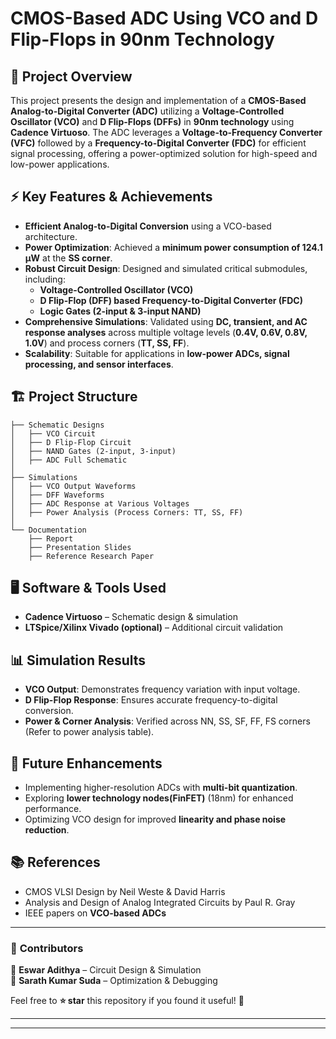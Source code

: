 # **CMOS-Based ADC Using VCO and D Flip-Flops in 90nm Technology**  

## 📌 **Project Overview**  
This project presents the design and implementation of a **CMOS-Based Analog-to-Digital Converter (ADC)** utilizing a **Voltage-Controlled Oscillator (VCO)** and **D Flip-Flops (DFFs)** in **90nm technology** using **Cadence Virtuoso**. The ADC leverages a **Voltage-to-Frequency Converter (VFC)** followed by a **Frequency-to-Digital Converter (FDC)** for efficient signal processing, offering a power-optimized solution for high-speed and low-power applications.  

## ⚡ **Key Features & Achievements**  
- **Efficient Analog-to-Digital Conversion** using a VCO-based architecture.  
- **Power Optimization**: Achieved a **minimum power consumption of 124.1 µW** at the **SS corner**.  
- **Robust Circuit Design**: Designed and simulated critical submodules, including:  
  - **Voltage-Controlled Oscillator (VCO)**  
  - **D Flip-Flop (DFF) based Frequency-to-Digital Converter (FDC)**  
  - **Logic Gates (2-input & 3-input NAND)**  
- **Comprehensive Simulations**: Validated using **DC, transient, and AC response analyses** across multiple voltage levels (**0.4V, 0.6V, 0.8V, 1.0V**) and process corners (**TT, SS, FF**).  
- **Scalability**: Suitable for applications in **low-power ADCs, signal processing, and sensor interfaces**.  

## 🏗 **Project Structure**  
```plaintext
├── Schematic Designs  
│   ├── VCO Circuit  
│   ├── D Flip-Flop Circuit  
│   ├── NAND Gates (2-input, 3-input)  
│   ├── ADC Full Schematic  
│
├── Simulations  
│   ├── VCO Output Waveforms  
│   ├── DFF Waveforms  
│   ├── ADC Response at Various Voltages  
│   ├── Power Analysis (Process Corners: TT, SS, FF)  
│
└── Documentation  
    ├── Report  
    ├── Presentation Slides  
    ├── Reference Research Paper   
```  

## 🖥 **Software & Tools Used**  
- **Cadence Virtuoso** – Schematic design & simulation  
- **LTSpice/Xilinx Vivado (optional)** – Additional circuit validation   

## 📊 **Simulation Results**  
- **VCO Output**: Demonstrates frequency variation with input voltage.  
- **D Flip-Flop Response**: Ensures accurate frequency-to-digital conversion.  
- **Power & Corner Analysis**: Verified across NN, SS, SF, FF, FS corners (Refer to power analysis table).  

## 🚀 **Future Enhancements**  
- Implementing higher-resolution ADCs with **multi-bit quantization**.  
- Exploring **lower technology nodes(FinFET)** (18nm) for enhanced performance.  
- Optimizing VCO design for improved **linearity and phase noise reduction**.  

## 📚 **References**  
- CMOS VLSI Design by Neil Weste & David Harris  
- Analysis and Design of Analog Integrated Circuits by Paul R. Gray  
- IEEE papers on **VCO-based ADCs**  

---

### 🎯 **Contributors**  
👤 **Eswar Adithya** – Circuit Design & Simulation  
👤 **Sarath Kumar Suda** – Optimization & Debugging  

Feel free to **⭐ star** this repository if you found it useful! 🚀 

---
---
